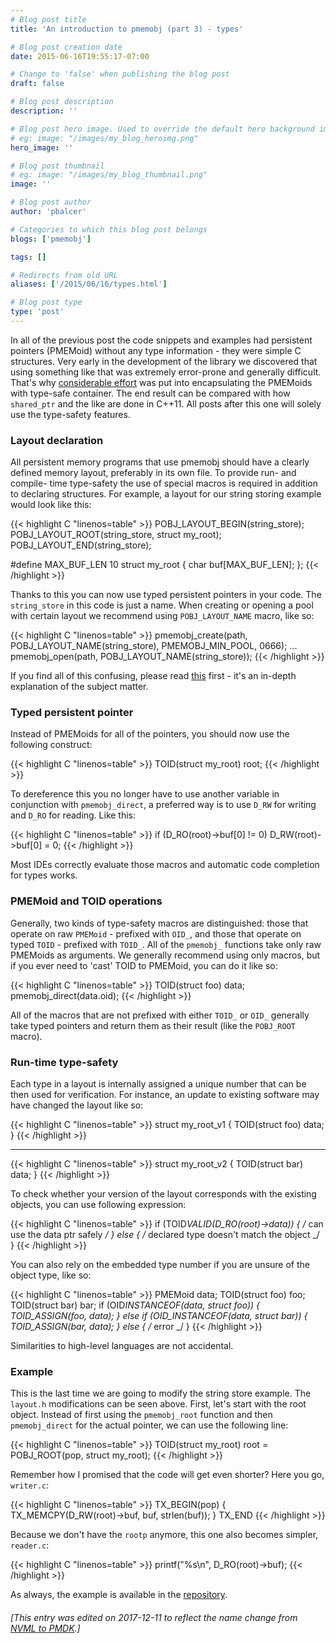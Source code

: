 ```yaml
---
# Blog post title
title: 'An introduction to pmemobj (part 3) - types'

# Blog post creation date
date: 2015-06-16T19:55:17-07:00

# Change to 'false' when publishing the blog post
draft: false

# Blog post description
description: ''

# Blog post hero image. Used to override the default hero background image.
# eg: image: "/images/my_blog_heroimg.png"
hero_image: ''

# Blog post thumbnail
# eg: image: "/images/my_blog_thumbnail.png"
image: ''

# Blog post author
author: 'pbalcer'

# Categories to which this blog post belongs
blogs: ['pmemobj']

tags: []

# Redirects from old URL
aliases: ['/2015/06/16/types.html']

# Blog post type
type: 'post'
---
```


In all of the previous post the code snippets and examples had persistent pointers (PMEMoid) without any type information - they were simple C structures. Very early in the development of the library we discovered that using something like that was extremely error-prone and generally difficult. That's why [considerable effort](/blog/2015/06/type-safety-macros-in-libpmemobj/) was put into encapsulating the PMEMoids with type-safe container. The end result can be compared with how `shared_ptr` and the like are done in C++11. All posts after this one will solely use the type-safety features.

### Layout declaration

All persistent memory programs that use pmemobj should have a clearly defined memory layout, preferably in its own file. To provide run- and compile- time type-safety the use of special macros is required in addition to declaring structures. For example, a layout for our string storing example would look like this:

{{< highlight C "linenos=table" >}}
POBJ_LAYOUT_BEGIN(string_store);
POBJ_LAYOUT_ROOT(string_store, struct my_root);
POBJ_LAYOUT_END(string_store);

#define MAX_BUF_LEN 10
struct my_root {
char buf[MAX_BUF_LEN];
};
{{< /highlight >}}

Thanks to this you can now use typed persistent pointers in your code. The `string_store` in this code is just a name. When creating or opening a pool with certain layout we recommend using `POBJ_LAYOUT_NAME` macro, like so:

{{< highlight C "linenos=table" >}}
pmemobj_create(path, POBJ_LAYOUT_NAME(string_store), PMEMOBJ_MIN_POOL, 0666);
...
pmemobj_open(path, POBJ_LAYOUT_NAME(string_store));
{{< /highlight >}}

If you find all of this confusing, please read [this](/blog/2015/06/type-safety-macros-in-libpmemobj) first - it's an in-depth explanation of the subject matter.

### Typed persistent pointer

Instead of PMEMoids for all of the pointers, you should now use the following construct:

{{< highlight C "linenos=table" >}}
TOID(struct my_root) root;
{{< /highlight >}}

To dereference this you no longer have to use another variable in conjunction with `pmemobj_direct`, a preferred way is to use `D_RW` for writing and `D_RO` for reading. Like this:

{{< highlight C "linenos=table" >}}
if (D_RO(root)->buf[0] != 0)
D_RW(root)->buf[0] = 0;
{{< /highlight >}}

Most IDEs correctly evaluate those macros and automatic code completion for types works.

### PMEMoid and TOID operations

Generally, two kinds of type-safety macros are distinguished: those that operate on raw `PMEMoid` - prefixed with `OID_`, and those that operate on typed `TOID` - prefixed with `TOID_`. All of the `pmemobj_` functions take only raw PMEMoids as arguments. We generally recommend using only macros, but if you ever need to 'cast' TOID to PMEMoid, you can do it like so:

{{< highlight C "linenos=table" >}}
TOID(struct foo) data;
pmemobj_direct(data.oid);
{{< /highlight >}}

All of the macros that are not prefixed with either `TOID_` or `OID_` generally take typed pointers and return them as their result (like the `POBJ_ROOT` macro).

### Run-time type-safety

Each type in a layout is internally assigned a unique number that can be then used for verification. For instance, an update to existing software may have changed the layout like so:

{{< highlight C "linenos=table" >}}
struct my_root_v1 {
TOID(struct foo) data;
}
{{< /highlight >}}

---

{{< highlight C "linenos=table" >}}
struct my_root_v2 {
TOID(struct bar) data;
}
{{< /highlight >}}

To check whether your version of the layout corresponds with the existing objects, you can use following expression:

{{< highlight C "linenos=table" >}}
if (TOID*VALID(D_RO(root)->data)) {
/* can use the data ptr safely _/
} else {
/_ declared type doesn't match the object \_/
}
{{< /highlight >}}

You can also rely on the embedded type number if you are unsure of the object type, like so:

{{< highlight C "linenos=table" >}}
PMEMoid data;
TOID(struct foo) foo;
TOID(struct bar) bar;
if (OID*INSTANCEOF(data, struct foo)) {
TOID_ASSIGN(foo, data);
} else if (OID_INSTANCEOF(data, struct bar)) {
TOID_ASSIGN(bar, data);
} else {
/* error \_/
}
{{< /highlight >}}

Similarities to high-level languages are not accidental.

### Example

This is the last time we are going to modify the string store example. The `layout.h` modifications can be seen above. First, let's start with the root object. Instead of first using the `pmemobj_root` function and then `pmemobj_direct` for the actual pointer, we can use the following line:

{{< highlight C "linenos=table" >}}
TOID(struct my_root) root = POBJ_ROOT(pop, struct my_root);
{{< /highlight >}}

Remember how I promised that the code will get even shorter? Here you go, `writer.c`:

{{< highlight C "linenos=table" >}}
TX_BEGIN(pop) {
TX_MEMCPY(D_RW(root)->buf, buf, strlen(buf));
} TX_END
{{< /highlight >}}

Because we don't have the `rootp` anymore, this one also becomes simpler, `reader.c`:

{{< highlight C "linenos=table" >}}
printf("%s\n", D_RO(root)->buf);
{{< /highlight >}}

As always, the example is available in the [repository](https://github.com/pmem/pmdk/tree/master/src/examples/libpmemobj).

###### [This entry was edited on 2017-12-11 to reflect the name change from [NVML to PMDK](/blog/2017/12/NVML-is-now-PMDK).]
